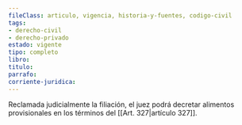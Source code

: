 ```yaml
---
fileClass: articulo, vigencia, historia-y-fuentes, codigo-civil
tags:
- derecho-civil
- derecho-privado
estado: vigente
tipo: completo
libro:
titulo:
parrafo:
corriente-juridica:
---
```

Reclamada judicialmente la filiación, el juez podrá decretar alimentos provisionales en los términos del [[Art. 327|artículo 327]].